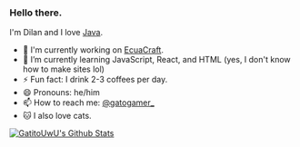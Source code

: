 ### Hello there.

I'm Dilan and I love [Java](https://en.wikipedia.org/wiki/Java_(programming_language)). 

- 🔭 I'm currently working on [EcuaCraft](https://github.com/EcuaCraftNW).
- 🌱 I’m currently learning JavaScript, React, and HTML (yes, I don't know how to make sites lol)
- ⚡ Fun fact: I drink 2-3 coffees per day.
- 😄 Pronouns: he/him
- 📫 How to reach me: [@gatogamer_](https://twitter.com/gatogamer_)
- 🐱 I also love cats.

<a href="https://github.com/GatitoUwU">
  <img align="center" src="https://github-readme-stats.anuraghazra1.vercel.app/api?username=gatitouwu&show_icons=true&include_all_commits=false&theme=radical&count_private=true" alt="GatitoUwU's Github Stats" />
</a>
